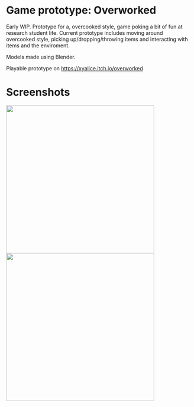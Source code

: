 # Game prototype: Overworked
Early WIP. Prototype for a, overcooked style, game poking a bit of fun at research student life. Current prototype includes moving around overcooked style, picking up/dropping/throwing items and interacting with items and the enviroment.

Models made using Blender.

Playable prototype on https://xyalice.itch.io/overworked

# Screenshots

<img src="https://raw.github.com/akoreman/Overworked-game/main/images/WIP1.png" width="400">  

<img src="https://raw.github.com/akoreman/Overworked-game/main/images/WIP2.png" width="400">  

